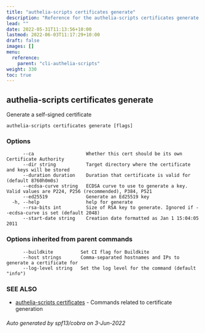 ```yaml
---
title: "authelia-scripts certificates generate"
description: "Reference for the authelia-scripts certificates generate command."
lead: ""
date: 2022-05-31T11:13:56+10:00
lastmod: 2022-06-03T11:17:29+10:00
draft: false
images: []
menu:
  reference:
    parent: "cli-authelia-scripts"
weight: 330
toc: true
---
```


## authelia-scripts certificates generate

Generate a self-signed certificate

```
authelia-scripts certificates generate [flags]
```

### Options

```
      --ca                   Whether this cert should be its own Certificate Authority
      --dir string           Target directory where the certificate and keys will be stored
      --duration duration    Duration that certificate is valid for (default 8760h0m0s)
      --ecdsa-curve string   ECDSA curve to use to generate a key. Valid values are P224, P256 (recommended), P384, P521
      --ed25519              Generate an Ed25519 key
  -h, --help                 help for generate
      --rsa-bits int         Size of RSA key to generate. Ignored if --ecdsa-curve is set (default 2048)
      --start-date string    Creation date formatted as Jan 1 15:04:05 2011
```

### Options inherited from parent commands

```
      --buildkite          Set CI flag for Buildkite
      --host strings       Comma-separated hostnames and IPs to generate a certificate for
      --log-level string   Set the log level for the command (default "info")
```

### SEE ALSO

* [authelia-scripts certificates](authelia-scripts_certificates.md)	 - Commands related to certificate generation

###### Auto generated by spf13/cobra on 3-Jun-2022
